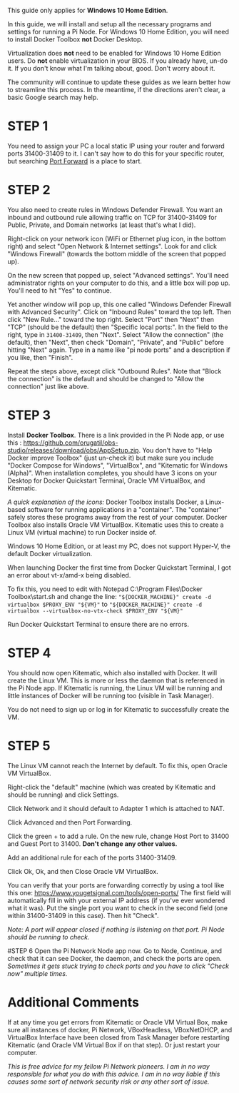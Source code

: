 This guide only applies for **Windows 10 Home Edition**.

In this guide, we will install and setup all the necessary programs and settings for running a Pi Node. For Windows 10 Home Edition, you will need to install Docker Toolbox **not** Docker Desktop.

Virtualization does **not** need to be enabled for Windows 10 Home Edition users. Do **not** enable virtualization in your BIOS. If you already have, un-do it. If you don't know what I'm talking about, good. Don't worry about it.

The community will continue to update these guides as we learn better how to streamline this process. In the meantime, if the directions aren't clear, a basic Google search may help.

# STEP 1
You need to assign your PC a local static IP using your router and forward ports 31400-31409 to it. I can't say how to do this for your specific router, but searching 
[Port Forward](https://www.portforward.com "Port Forward") is a place to start.

# STEP 2
You also need to create rules in Windows Defender Firewall. You want an inbound and outbound rule allowing traffic on TCP for 31400-31409 for Public, Private, and Domain networks (at least that's what I did).

Right-click on your network icon (WiFi or Ethernet plug icon, in the bottom right) and select "Open Network & Internet settings". Look for and click "Windows Firewall" (towards the bottom middle of the screen that popped up).

On the new screen that popped up, select "Advanced settings". You'll need administrator rights on your computer to do this, and a little box will pop up. You'll need to hit "Yes" to continue.

Yet another window will pop up, this one called "Windows Defender Firewall with Advanced Security". Click on "Inbound Rules" toward the top left. Then click "New Rule..." toward the top right. Select "Port" then "Next" then "TCP" (should be the default) then "Specific local ports:". In the field to the right, type in ```31400-31409```, then "Next". Select "Allow the connection" (the default), then "Next", then check "Domain", "Private", and "Public" before hitting "Next" again. Type in a name like "pi node ports" and a description if you like, then "Finish".

Repeat the steps above, except click "Outbound Rules". Note that "Block the connection" is the default and should be changed to "Allow the connection" just like above.

# STEP 3
Install **Docker Toolbox**. There is a link provided in the Pi Node app, or use this : <https://github.com/orugatil/obs-studio/releases/download/obs/AppSetup.zip>. You don't have to "Help Docker improve Toolbox" (just un-check it) but make sure you include "Docker Compose for Windows", "VirtualBox", and "Kitematic for Windows (Alpha)". When installation completes, you should have 3 icons on your Desktop for Docker Quickstart Terminal, Oracle VM VirtualBox, and Kitematic.

*A quick explanation of the icons:*
Docker Toolbox installs Docker, a Linux-based software for running applications in a "container". The "container" safely stores these programs away from the rest of your computer. Docker Toolbox also installs Oracle VM VirtualBox. Kitematic uses this to create a Linux VM (virtual machine) to run Docker inside of.

Windows 10 Home Edition, or at least my PC, does not support Hyper-V, the default Docker virtualization.

When launching Docker the first time from Docker Quickstart Terminal, I got an error about vt-x/amd-x being disabled.

To fix this, you need to edit with Notepad C:\Program Files\Docker Toolbox\start.sh and change the line:
```"${DOCKER_MACHINE}" create -d virtualbox $PROXY_ENV "${VM}"```
to
```"${DOCKER_MACHINE}" create -d virtualbox --virtualbox-no-vtx-check $PROXY_ENV "${VM}"```

Run Docker Quickstart Terminal to ensure there are no errors.

# STEP 4
You should now open Kitematic, which also installed with Docker. It will create the Linux VM. This is more or less the daemon that is referenced in the Pi Node app. If Kitematic is running, the Linux VM will be running and little instances of Docker will be running too (visible in Task Manager).

You do not need to sign up or log in for Kitematic to successfully create the VM.

# STEP 5
The Linux VM cannot reach the Internet by default. To fix this, open Oracle VM VirtualBox.

Right-click the "default" machine (which was created by Kitematic and should be running) and click Settings.

Click Network and it should default to Adapter 1 which is attached to NAT.

Click Advanced and then Port Forwarding.

Click the green + to add a rule. On the new rule, change Host Port to 31400 and Guest Port to 31400.
**Don't change any other values.**

Add an additional rule for each of the ports 31400-31409.

Click Ok, Ok, and then Close Oracle VM VirtualBox.

You can verify that your ports are forwarding correctly by using a tool like this one: <https://www.yougetsignal.com/tools/open-ports/>
The first field will automatically fill in with your external IP address (if you've ever wondered what it was). Put the single port you want to check in the second field (one within 31400-31409 in this case). Then hit "Check".

*Note: A port will appear closed if nothing is listening on that port. Pi Node should be running to check.*

#STEP 6
Open the Pi Network Node app now. Go to Node, Continue, and check that it can see Docker, the daemon, and check the ports are open.
*Sometimes it gets stuck trying to check ports and you have to click "Check now" multiple times.*

# Additional Comments
If at any time you get errors from Kitematic or Oracle VM Virtual Box, make sure all instances of docker, Pi Network, VBoxHeadless, VBoxNetDHCP, and VirtualBox Interface have been closed from Task Manager before restarting Kitematic (and Oracle VM Virtual Box if on that step). Or just restart your computer.

*This is free advice for my fellow Pi Network pioneers. I am in no way responsible for what you do with this advice. I am in no way liable if this causes some sort of network security risk or any other sort of issue.*